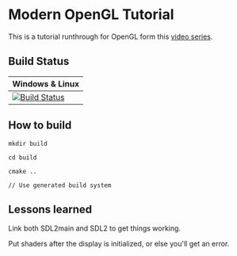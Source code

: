 # Modern OpenGL Tutorial

This is a tutorial runthrough for OpenGL form this [video series](https://www.youtube.com/playlist?list=PLEETnX-uPtBXT9T-hD0Bj31DSnwio-ywh).

## Build Status

| Windows & Linux |
|-----------------|
| [![Build Status](https://travis-ci.com/DrFriday/Modern-OpenGL-Tutorial.svg?branch=master)](https://travis-ci.com/DrFriday/Modern-OpenGL-Tutorial)|


## How to build

    mkdir build

    cd build

    cmake ..

    // Use generated build system

## Lessons learned

Link both SDL2main and SDL2 to get things working.

Put shaders after the display is initialized, or else you'll get an error.
